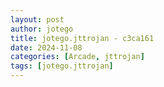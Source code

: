 ```yaml
---
layout: post
author: jotego
title: jotego.jttrojan - c3ca161
date: 2024-11-08
categories: [Arcade, jttrojan]
tags: [jotego.jttrojan]
---
```


